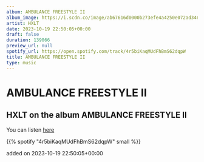 ```yaml
---
album: AMBULANCE FREESTYLE II
album_image: https://i.scdn.co/image/ab67616d0000b273efe4a4250e072ad346ca2c6b
artist: HXLT
date: 2023-10-19 22:50:05+00:00
draft: false
duration: 139066
preview_url: null
spotify_url: https://open.spotify.com/track/4r5biKaqMUdFhBmS62dqpW
title: AMBULANCE FREESTYLE II
type: music
---
```



# AMBULANCE FREESTYLE II

## HXLT on the album AMBULANCE FREESTYLE II

You can listen [here](https://open.spotify.com/track/4r5biKaqMUdFhBmS62dqpW)

{{% spotify "4r5biKaqMUdFhBmS62dqpW" small %}}

added on 2023-10-19 22:50:05+00:00